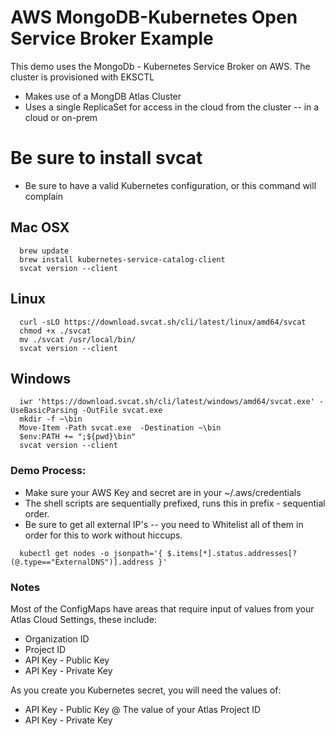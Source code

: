 # AWS MongoDB-Kubernetes Open Service Broker Example


This demo uses the MongoDb - Kubernetes Service Broker on AWS.  The cluster is provisioned with EKSCTL

  - Makes use of a MongDB Atlas Cluster
  - Uses a single ReplicaSet for access in the cloud from the cluster -- in a cloud or on-prem


# Be sure to install svcat 

  - Be sure to have a valid Kubernetes configuration, or this command will complain

  ## Mac OSX
  ```
    brew update
    brew install kubernetes-service-catalog-client
    svcat version --client
  ```

  ## Linux
  ```
    curl -sLO https://download.svcat.sh/cli/latest/linux/amd64/svcat
    chmod +x ./svcat
    mv ./svcat /usr/local/bin/
    svcat version --client
  ```

  ## Windows
  ```
    iwr 'https://download.svcat.sh/cli/latest/windows/amd64/svcat.exe' -UseBasicParsing -OutFile svcat.exe
    mkdir -f ~\bin
    Move-Item -Path svcat.exe  -Destination ~\bin
    $env:PATH += ";${pwd}\bin"
    svcat version --client
  ```

### Demo Process:
  - Make sure your AWS Key and secret are in your ~/.aws/credentials
  - The shell scripts are sequentially prefixed, runs this in prefix - sequential order.
  - Be sure to get all external IP's -- you need to Whitelist all of them in order for this to work without hiccups.  

  ```
    kubectl get nodes -o jsonpath='{ $.items[*].status.addresses[?(@.type=="ExternalDNS")].address }'

  ```

### Notes

Most of the ConfigMaps have areas that require input of values from your Atlas Cloud Settings, these include:

  - Organization ID
  - Project ID
  - API Key - Public Key
  - API Key - Private Key

As you create you Kubernetes secret, you will need the values of:
  - API Key - Public Key @ The value of your Atlas Project ID
  - API Key - Private Key

